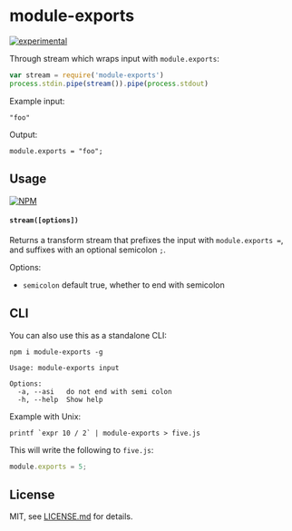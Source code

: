 # module-exports

[![experimental](http://badges.github.io/stability-badges/dist/experimental.svg)](http://github.com/badges/stability-badges)

Through stream which wraps input with `module.exports`:

```js
var stream = require('module-exports')
process.stdin.pipe(stream()).pipe(process.stdout)
```

Example input:

```"foo"```

Output:

```module.exports = "foo";```

## Usage

[![NPM](https://nodei.co/npm/module-exports.png)](https://nodei.co/npm/module-exports/)

#### `stream([options])`

Returns a transform stream that prefixes the input with `module.exports =`, and suffixes with an optional semicolon `;`.

Options:

- `semicolon` default true, whether to end with semicolon

## CLI

You can also use this as a standalone CLI:

```npm i module-exports -g```

```
Usage: module-exports input

Options:
  -a, --asi   do not end with semi colon
  -h, --help  Show help  
```

Example with Unix:

```
printf `expr 10 / 2` | module-exports > five.js
```

This will write the following to `five.js`:

```js
module.exports = 5;
```

## License

MIT, see [LICENSE.md](http://github.com/mattdesl/module-exports/blob/master/LICENSE.md) for details.
